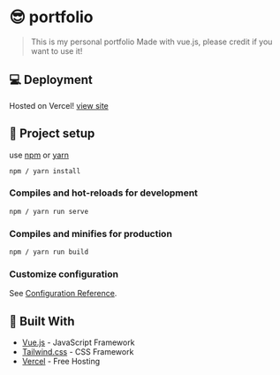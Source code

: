 # :sunglasses: portfolio

> This is my personal portfolio Made with vue.js, please credit if you want to use it!

## :computer:  Deployment

Hosted on Vercel! [view site](https://me.ratidigital.in)

## :rocket: Project setup

use [npm](https://www.npmjs.com/) or [yarn](https://yarnpkg.com/)

```
npm / yarn install 
```

### Compiles and hot-reloads for development
```
npm / yarn run serve
```

### Compiles and minifies for production
```
npm / yarn run build
```

### Customize configuration
See [Configuration Reference](https://cli.vuejs.org/config/).


## :blue_book: Built With

* [Vue.js](https://vuejs.org/) - JavaScript Framework
* [Tailwind.css](https://tailwindcss.com/) - CSS Framework
* [Vercel](https://www.vercel.com/) - Free Hosting

